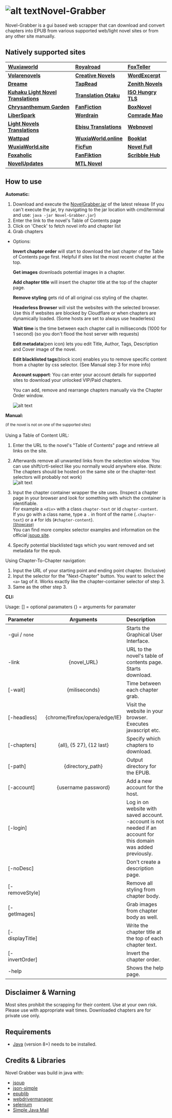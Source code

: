 # ![alt text](https://i.imgur.com/LrV2tLe.png)Novel-Grabber
Novel-Grabber is a gui based web scrapper that can download and convert chapters into EPUB from various supported web/light novel sites or from any other site manually.


## Natively supported sites

| [Wuxiaworld](https://wuxiaworld.com/) | [Royalroad](https://royalroad.com/) | [FoxTeller](https://foxteller.com/)|
| :--- | :--- | :--- |
| <b>[Volarenovels](https://volarenovels.com/)</b>| <b>[Creative Novels](https://https://creativenovels.com/.com/)</b> | <b>[WordExcerpt](https://wordexcerpt.com/)</b>|
| <b>[Dreame](https://dreame.com/)</b> | <b>[TapRead](https://www.tapread.com/)</b> | <b>[Zenith Novels](https://zenithnovels.com/)</b>|
| <b>[Kuhaku Light Novel Translations](https://kuhakulightnoveltranslations.com/)</b> | <b>[Translation Otaku](https://translatinotaku.net/)</b> | <b>[ISO Hungry TLS](https://isohungrytls.com/)</b>|
| <b>[Chrysanthemum Garden](https://chrysanthemumgarden.com/)</b> | <b>[FanFiction](https://fanfiction.net/)</b> | <b>[BoxNovel](https://boxnovel.com/)</b>|
| <b>[LiberSpark](https://liberspark.com/)</b> |<b>[Wordrain](https://wordrain69.com/)</b> | <b>[Comrade Mao](https://comrademao.com/)</b>|
| <b>[Light Novels Translations](https://lightnovelstranslations.com/)</b> | <b>[Ebisu Translations](https://ebisutranslations.com/)</b> | <b>[Webnovel](https://webnovel.com/)</b>
| <b>[Wattpad](https://wattpad.com/)</b> | <b>[WuxiaWorld.online](https://wuxiaworld.online/)</b> | <b>[Booklat](https://booklat.com.ph/)</b>
| <b>[WuxiaWorld.site](https://wuxiaworld.site/)</b> | <b>[FicFun](https://ficfun.com/)</b> | <b>[Novel Full](http://novelfull.com/)</b> 
| <b>[Foxaholic](https://foxaholic.com/)</b> | <b>[FanFiktion](https://fanfiktion.de/)</b> | <b>[Scribble Hub](https://scribblehub.com/)</b>
| <b>[NovelUpdates](https://novelupdates.com/)</b> | <b>[MTL Novel](https://www.mtlnovel.com/)</b> | 
## How to use
<strong>Automatic:</strong>

1. Download and execute the [NovelGrabber.jar](https://github.com/Flameish/Novel-Grabber/releases/latest) of the latest release
(If you can't execute the jar, try navigating to the jar location with cmd/terminal and use: `java -jar Novel-Grabber.jar`)
2. Enter the link to the novel's Table of Contents page
3. Click on 'Check' to fetch novel info and chapter list
4. Grab chapters

* Options:

   <b>Invert chapter order</b> will start to download the last chapter of the Table of Contents page first. Helpful if sites list the most recent chapter at the top.
   
   <b>Get images</b> downloads potential images in a chapter.
   
   <b>Add chapter title</b> will insert the chapter title at the top of the chapter page.
      
   <b>Remove styling</b> gets rid of all original css styling of the chapter.
   
   <b>Headerless Browser</b> will visit the websites with the selected browser. Use this if websites are blocked by Cloudflare or when chapters are dynamically loaded. (Some hosts are set to always use headerless)
   
   <b>Wait time</b> is the time between each chapter call in milliseconds (1000 for 1 second) (so you don't flood the host server with requests)
   
   <b>Edit metadata</b>(pen icon) lets you edit Title, Author, Tags, Description and Cover image of the novel.
   
   <b>Edit blacklisted tags</b>(block icon) enables you to remove specific content from a chapter by css selector. (See Manual step 3 for more info)
   
   <b>Account support</b>: You can enter your account details for supported sites to download your unlocked VIP/Paid chapters.<br>
   
   You can add, remove and rearrange chapters manually via the Chapter Order window.
   
   ![alt text](https://i.imgur.com/wRVsHx8.png)

<strong>Manual:</strong>

<small>(if the novel is not on one of the supported sites)</small><br><br>
Using a Table of Content URL:</strong>
1. Enter the URL to the novel's "Table of Contents" page and retrieve all links on the site. 

2. Afterwards remove all unwanted links from the selection window. You can use shift/crtl-select like you normally would anywhere else. (Note: The chapters should be hosted on the same site or the chapter-text selectors will probably not work)<br>
![alt text](https://i.imgur.com/j9TbP0l.gif)

3. Input the chapter container wrapper the site uses. (Inspect a chapter page in your browser and look for something with which the container is identifiable. <br>
For example a `<div>` with a class `chapter-text` or id `chapter-content`. <br>
If you go with a class name, type a `.` in front of the name (`.chapter-text`) or a `#` for ids (`#chapter-content`). <br>
<small><a href="https://i.imgur.com/NGWjmUo.gif">(Showcase)</a></small><br>
You can find more complex selector examples and information on the official [jsoup site](https://jsoup.org/cookbook/extracting-data/selector-syntax).<br>

4. Specify potential blacklisted tags which you want removed and set metadata for the epub.

Using Chapter-To-Chapter navigation:
1. Input the URL of your starting point and ending point chapter. (Inclusive)
2. Input the selector for the "Next-Chapter" button. You want to select the `<a>` tag of it. Works exactly like the chapter-container selector of step 3.
3. Same as the other step 3.

<strong>CLI:</strong>

Usage:
[] = optional paramaters 
{} = arguments for paramater

| Parameter | Arguments | Description |
| :--- | :---: | :---|
-gui / `none` | | Starts the Graphical User Interface.
-link | {novel_URL} | URL to the novel's table of contents page. Starts download.
[-wait] | {miliseconds} | Time between each chapter grab.
[-headless] | {chrome/firefox/opera/edge/IE} | Visit the website in your browser. Executes javascript etc.
[-chapters] | {all}, {5 27}, {12 last}	| Specify which chapters to download.
[-path] | {directory_path} | Output directory for the EPUB.
[-account] | {username password} | Add a new account for the host.
[-login] | | Log in on website with saved account. -account is not needed if an account for this domain was added previously.
[-noDesc] | | Don't create a description page.
[-removeStyle] | | Remove all styling from chapter body.
[-getImages] | | Grab images from chapter body as well.
[-displayTitle]| | Write the chapter title at the top of each chapter text.
[-invertOrder] | | Invert the chapter order.
-help | | Shows the help page.

## Disclaimer & Warning
Most sites prohibit the scrapping for their content. Use at your own risk. 
Please use with appropriate wait times. Downloaded chapters are for private use only.

## Requirements
* [Java](https://www.java.com/en/) (version 8+) needs to be installed.

## Credits & Libraries 
Novel Grabber was build in java with: <br>
 * [jsoup](https://www.jsoup.org/)
 * [json-simple](https://code.google.com/archive/p/json-simple/)
 * [epublib](https://github.com/psiegman/epublib)
 * [webdrivermanager](https://github.com/bonigarcia/webdrivermanager)
 * [selenium ](https://selenium.dev/)
 * [Simple Java Mail ](https://github.com/bbottema/simple-java-mail/)
 
